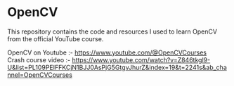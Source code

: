 # OpenCV
This repository contains the code and resources I used to learn OpenCV from the official YouTube course.

OpenCV on Youtube :- https://www.youtube.com/@OpenCVCourses
<br>
Crash course video :- https://www.youtube.com/watch?v=Z846tkgl9-U&list=PL109PEIFFKCjN1BJJ0AsPjG5GtgvJhurZ&index=19&t=2241s&ab_channel=OpenCVCourses
